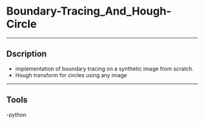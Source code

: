 # Boundary-Tracing_And_Hough-Circle
---
## Dscription
- implementation of boundary tracing on a synthetic image from scratch.
- Hough transform for circles using any image
---
## Tools
-python
